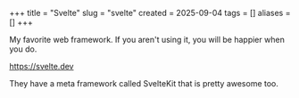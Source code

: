 +++
title = "Svelte"
slug = "svelte"
created = 2025-09-04
tags = []
aliases = []
+++

My favorite web framework. If you aren't using it, you will be happier when you do.

https://svelte.dev

They have a meta framework called SvelteKit that is pretty awesome too.

